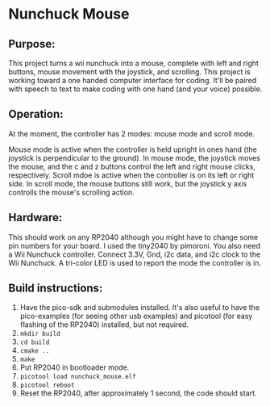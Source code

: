 # Nunchuck Mouse

## Purpose:
This project turns a wii nunchuck into a mouse, complete with left and right buttons, mouse movement with the joystick, and scrolling.  This project is working toward a one handed computer interface for coding.  It'll be paired with speech to text to make coding with one hand (and your voice) possible.

## Operation:
At the moment, the controller has 2 modes: mouse mode and scroll mode.

Mouse mode is active when the controller is held upright in ones hand (the joystick is perpendicular to the ground).  In mouse mode, the joystick moves the mouse, and the c and z buttons control the left and right mouse clicks, respectively.
Scroll mdoe is active when the controller is on its left or right side.  In scroll mode, the mouse buttons still work, but the joystick y axis controlls the mouse's scrolling action.

## Hardware:
This should work on any RP2040 although you might have to change some pin numbers for your board.  I used the tiny2040 by pimoroni.  You also need a Wii Nunchuck controller.  Connect 3.3V, Gnd, i2c data, and i2c clock to the Wii Nunchuck.  A tri-color LED is used to report the mode the controller is in.

## Build instructions:
1. Have the pico-sdk and submodules installed.  It's also useful to have the pico-examples (for seeing other usb examples) and picotool (for easy flashing of the RP2040) installed, but not required.
2. ```mkdir build```
3. ```cd build```
4. ```cmake ..```
5. ```make```
6. Put RP2040 in bootloader mode.
7. ```picotool load nunchuck_mouse.elf```
8. ```picotool reboot```
9. Reset the RP2040, after approximately 1 second, the code should start.

